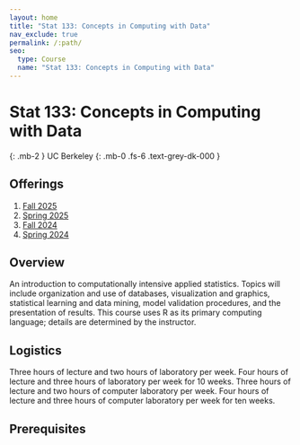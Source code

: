 ```yaml
---
layout: home
title: "Stat 133: Concepts in Computing with Data"
nav_exclude: true
permalink: /:path/
seo:
  type: Course
  name: "Stat 133: Concepts in Computing with Data"
---
```


# Stat 133: Concepts in Computing with Data
{: .mb-2 }
UC Berkeley
{: .mb-0 .fs-6 .text-grey-dk-000 }



## Offerings

1. [Fall 2025](fall-2025)
1. [Spring 2025](spring-2025)
1. [Fall 2024](fall-2024)
1. [Spring 2024](spring-2024)




## Overview

An introduction to computationally intensive applied statistics. Topics will include organization and use of databases, visualization and graphics, statistical learning and data mining, model validation procedures, and the presentation of results. This course uses R as its primary computing language; details are determined by the instructor.

## Logistics

Three hours of lecture and two hours of laboratory per week. Four hours of lecture and three hours of laboratory per week for 10 weeks. Three hours of lecture and two hours of computer laboratory per week. Four hours of lecture and three hours of computer laboratory per week for ten weeks.

## Prerequisites


